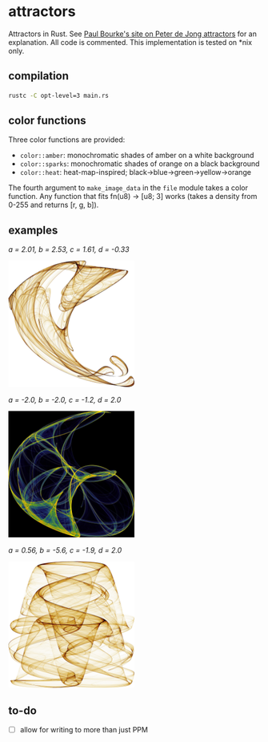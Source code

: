 # attractors

Attractors in Rust. See [Paul Bourke's site on Peter de Jong attractors](http://paulbourke.net/fractals/peterdejong/) for an explanation. All code is commented. This implementation is tested on \*nix only.

## compilation

```zsh
rustc -C opt-level=3 main.rs
```

## color functions

Three color functions are provided:

- `color::amber`: monochromatic shades of amber on a white background
- `color::sparks`: monochromatic shades of orange on a black background
- `color::heat`: heat-map-inspired; black->blue->green->yellow->orange

The fourth argument to `make_image_data` in the `file` module takes a color function. Any function that fits fn(u8) -> [u8; 3] works (takes a density from 0-255 and returns [r, g, b]).

## examples

*a = 2.01, b = 2.53, c = 1.61, d = -0.33*

<img src="https://raw.githubusercontent.com/haydenhigg/attractors/main/examples/1.jpg" alt="1" width="50%"/>

*a = -2.0, b = -2.0, c = -1.2, d = 2.0*

<img src="https://raw.githubusercontent.com/haydenhigg/attractors/main/examples/2.jpg" alt="2" width="50%"/>

*a = 0.56, b = -5.6, c = -1.9, d = 2.0*

<img src="https://raw.githubusercontent.com/haydenhigg/attractors/main/examples/3.jpg" alt="3" width="50%"/>

## to-do

- [ ] allow for writing to more than just PPM
